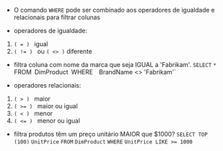 
- O comando `WHERE` pode ser combinado aos operadores de igualdade e relacionais para filtrar colunas 

- operadores de igualdade:
1. `( = ) ` igual
2. `( != ) ` ou `( <> )` diferente

- filtra coluna com nome da marca que seja IGUAL a 'Fabrikam'.
`SELECT` 
	`*
`FROM`
	`DimProduct`
`WHERE` 
	`BrandName <> 'Fabrikam'`

- operadores relacionais:
1. `( > ) ` maior
2. `( >= ) ` maior ou igual
3. `( < ) ` menor
4. `( <= ) ` menor ou igual

- filtra produtos têm um preço unitário MAIOR que $1000?
`SELECT TOP (100)`
	`UnitPrice`
`FROM`
	`DimProduct`
`WHERE`
	`UnitPrice LIKE >= 1000`